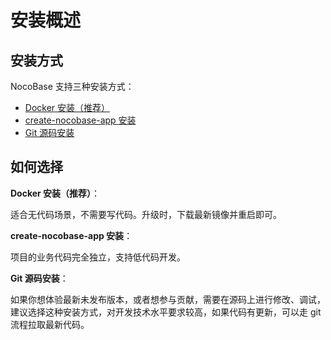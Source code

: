 # 安装概述

## 安装方式

NocoBase 支持三种安装方式：

- [Docker 安装（推荐）](./installation/docker-compose.md)
- [create-nocobase-app 安装](./installation/create-nocobase-app.md)
- [Git 源码安装](./installation/git-clone.md)

## 如何选择

**Docker 安装（推荐）**：

适合无代码场景，不需要写代码。升级时，下载最新镜像并重启即可。

**create-nocobase-app 安装**：

项目的业务代码完全独立，支持低代码开发。

**Git 源码安装**：

如果你想体验最新未发布版本，或者想参与贡献，需要在源码上进行修改、调试，建议选择这种安装方式，对开发技术水平要求较高，如果代码有更新，可以走 git 流程拉取最新代码。
